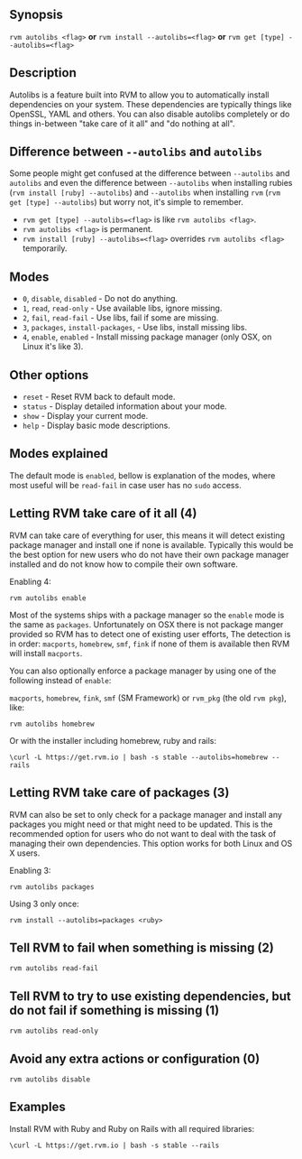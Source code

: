 ## Synopsis

`rvm autolibs <flag>` __or__ `rvm install --autolibs=<flag>` __or__ `rvm get [type] --autolibs=<flag>`

## Description

Autolibs is a feature built into RVM to allow you to automatically install dependencies on your system.  These dependencies are typically things like OpenSSL, YAML and others. You can also disable autolibs completely or do things in-between "take care of it all" and "do nothing at all".

## Difference between `--autolibs` and `autolibs`

Some people might get confused at the difference between `--autolibs` and `autolibs` and even the difference between `--autolibs` when installing rubies (`rvm install [ruby] --autolibs`) and `--autolibs` when installing `rvm` (`rvm get [type] --autolibs`) but worry not, it's simple to remember.

* `rvm get [type] --autolibs=<flag>` is like `rvm autolibs <flag>`.
* `rvm autolibs <flag>` is permanent.
* `rvm install [ruby] --autolibs=<flag>` overrides `rvm autolibs <flag>` temporarily.

## Modes

* `0`, `disable`, `disabled` - Do not do anything.
* `1`, `read`, `read-only` - Use available libs, ignore missing.
* `2`, `fail`, `read-fail` - Use libs, fail if some are missing.
* `3`, `packages`, `install-packages`, - Use libs, install missing libs.
* `4`, `enable`, `enabled` - Install missing package manager (only OSX, on Linux it's like 3).

## Other options

* `reset`  - Reset RVM back to default mode.
* `status` - Display detailed information about your mode.
* `show`   - Display your current mode.
* `help`   - Display basic mode descriptions.

## Modes explained

The default mode is `enabled`, bellow is explanation of the modes,
where most useful will be `read-fail` in case user has no `sudo` access.

## Letting RVM take care of it all (4)

RVM can take care of everything for user, this means it will detect existing package manager and install one if none is available.
Typically this would be the best option for new users who do not have their own package manager installed and do not know how to compile their own software.

Enabling 4:

    rvm autolibs enable

Most of the systems ships with a package manager so the `enable` mode is the same as `packages`.
Unfortunately on OSX there is not package manger provided so RVM has to detect one of existing user efforts,
The detection is in order: `macports`, `homebrew`, `smf`, `fink` if none of them is available then RVM will install `macports`.

You can also optionally enforce a package manager by using one of the following instead of `enable`:

`macports`, `homebrew`, `fink`, `smf` (SM Framework) or `rvm_pkg` (the old `rvm pkg`), like:

    rvm autolibs homebrew

Or with the installer including homebrew, ruby and rails:

    \curl -L https://get.rvm.io | bash -s stable --autolibs=homebrew --rails


## Letting RVM take care of packages (3)

RVM can also be set to only check for a package manager and install any packages you might need or that might need to be updated.  This is the recommended option for users who do not want to deal with the task of managing their own dependencies.  This option works for both Linux and OS X users.

Enabling 3:

    rvm autolibs packages

Using 3 only once:

    rvm install --autolibs=packages <ruby>

## Tell RVM to fail when something is missing (2)

    rvm autolibs read-fail


## Tell RVM to try to use existing dependencies, but do not fail if something is missing (1)

    rvm autolibs read-only

## Avoid any extra actions or configuration (0)

    rvm autolibs disable

## Examples

Install RVM with Ruby and Ruby on Rails with all required libraries:

    \curl -L https://get.rvm.io | bash -s stable --rails
